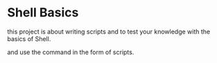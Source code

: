 # Shell Basics

this project is about writing scripts and to test your knowledge with the basics of Shell.


and use the command in the form of scripts.
